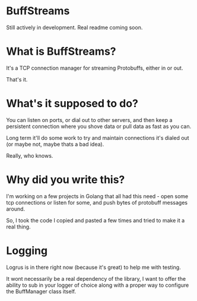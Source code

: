 BuffStreams
====================

Still actively in development. Real readme coming soon.

What is BuffStreams?
=====================

It's a TCP connection manager for streaming Protobuffs, either in or out.

That's it.

What's it supposed to do?
========================

You can listen on ports, or dial out to other servers, and then keep a persistent connection where you shove data or pull data as fast as you can.

Long term it'll do some work to try and maintain connections it's dialed out (or maybe not, maybe thats a bad idea).

Really, who knows.

Why did you write this?
======================

I'm working on a few projects in Golang that all had this need - open some tcp connections or listen for some, and push bytes of protobuff messages around.

So, I took the code I copied and pasted a few times and tried to make it a real thing.

Logging
=======================
Logrus is in there right now (because it's great) to help me with testing.

It wont necessarily be a real dependency of the library, I want to offer the ability to sub in your logger of choice along with a proper way to configure the BuffManager class itself.